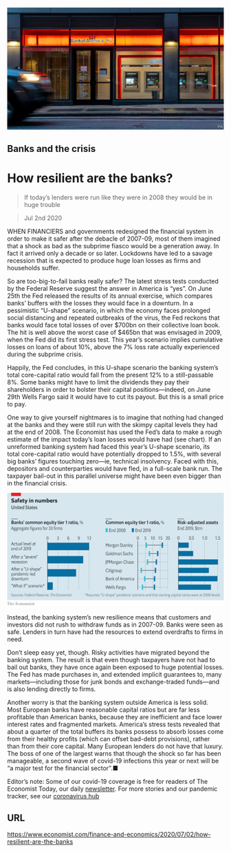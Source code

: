 ![](./images/20200704_FNP501.jpg)

## Banks and the crisis

# How resilient are the banks?

> If today’s lenders were run like they were in 2008 they would be in huge trouble

> Jul 2nd 2020

WHEN FINANCIERS and governments redesigned the financial system in order to make it safer after the debacle of 2007-09, most of them imagined that a shock as bad as the subprime fiasco would be a generation away. In fact it arrived only a decade or so later. Lockdowns have led to a savage recession that is expected to produce huge loan losses as firms and households suffer.

So are too-big-to-fail banks really safer? The latest stress tests conducted by the Federal Reserve suggest the answer in America is “yes”. On June 25th the Fed released the results of its annual exercise, which compares banks’ buffers with the losses they would face in a downturn. In a pessimistic “U-shape” scenario, in which the economy faces prolonged social distancing and repeated outbreaks of the virus, the Fed reckons that banks would face total losses of over $700bn on their collective loan book. The hit is well above the worst case of $465bn that was envisaged in 2009, when the Fed did its first stress test. This year’s scenario implies cumulative losses on loans of about 10%, above the 7% loss rate actually experienced during the subprime crisis.

Happily, the Fed concludes, in this U-shape scenario the banking system’s total core-capital ratio would fall from the present 12% to a still-passable 8%. Some banks might have to limit the dividends they pay their shareholders in order to bolster their capital positions—indeed, on June 29th Wells Fargo said it would have to cut its payout. But this is a small price to pay.

One way to give yourself nightmares is to imagine that nothing had changed at the banks and they were still run with the skimpy capital levels they had at the end of 2008. The Economist has used the Fed’s data to make a rough estimate of the impact today’s loan losses would have had (see chart). If an unreformed banking system had faced this year’s U-shape scenario, its total core-capital ratio would have potentially dropped to 1.5%, with several big banks’ figures touching zero—ie, technical insolvency. Faced with this, depositors and counterparties would have fled, in a full-scale bank run. The taxpayer bail-out in this parallel universe might have been even bigger than in the financial crisis.

![](./images/20200704_FNC293.png)

Instead, the banking system’s new resilience means that customers and investors did not rush to withdraw funds as in 2007-09. Banks were seen as safe. Lenders in turn have had the resources to extend overdrafts to firms in need.

Don’t sleep easy yet, though. Risky activities have migrated beyond the banking system. The result is that even though taxpayers have not had to bail out banks, they have once again been exposed to huge potential losses. The Fed has made purchases in, and extended implicit guarantees to, many markets—including those for junk bonds and exchange-traded funds—and is also lending directly to firms.

Another worry is that the banking system outside America is less solid. Most European banks have reasonable capital ratios but are far less profitable than American banks, because they are inefficient and face lower interest rates and fragmented markets. America’s stress tests revealed that about a quarter of the total buffers its banks possess to absorb losses come from their healthy profits (which can offset bad-debt provisions), rather than from their core capital. Many European lenders do not have that luxury. The boss of one of the largest warns that though the shock so far has been manageable, a second wave of covid-19 infections this year or next will be “a major test for the financial sector”.■

Editor’s note: Some of our covid-19 coverage is free for readers of The Economist Today, our daily [newsletter](https://www.economist.com/https://my.economist.com/user#newsletter). For more stories and our pandemic tracker, see our [coronavirus hub](https://www.economist.com//news/2020/03/11/the-economists-coverage-of-the-coronavirus)

## URL

https://www.economist.com/finance-and-economics/2020/07/02/how-resilient-are-the-banks
